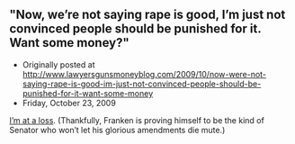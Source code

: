 ## &#34;Now, we’re not saying rape is good, I’m just not convinced people should be punished for it. Want some money?&#34;

 * Originally posted at http://www.lawyersgunsmoneyblog.com/2009/10/now-were-not-saying-rape-is-good-im-just-not-convinced-people-should-be-punished-for-it-want-some-money
 * Friday, October 23, 2009

[I’m at a loss](http://tpmlivewire.talkingpointsmemo.com/2009/10/report-frankens-rape-amendment-may-be-stripped-from-defense-bill.php).  (Thankfully, Franken is proving himself to be the kind of Senator who won’t let his glorious amendments die mute.)